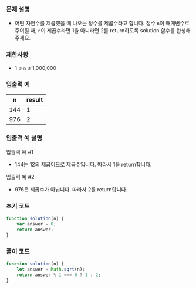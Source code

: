 ### 문제 설명

- 어떤 자연수를 제곱했을 때 나오는 정수를 제곱수라고 합니다. 정수 `n`이 매개변수로 주어질 때, `n`이 제곱수라면 1을 아니라면 2를 return하도록 solution 함수를 완성해주세요.

### 제한사항

- 1 ≤ `n` ≤ 1,000,000

### 입출력 예

| n | result |
| --- | --- |
| 144 | 1 |
| 976 | 2 |

### 입출력 예 설명

입출력 예 #1
- 144는 12의 제곱이므로 제곱수입니다. 따라서 1을 return합니다.

입출력 예 #2
- 976은 제곱수가 아닙니다. 따라서 2를 return합니다.

### 초기 코드

```jsx
function solution(n) {
    var answer = 0;
    return answer;
}
```

### 풀이 코드

```jsx
function solution(n) {
    let answer = Math.sqrt(n);
    return answer % 1 === 0 ? 1 : 2;
}
```